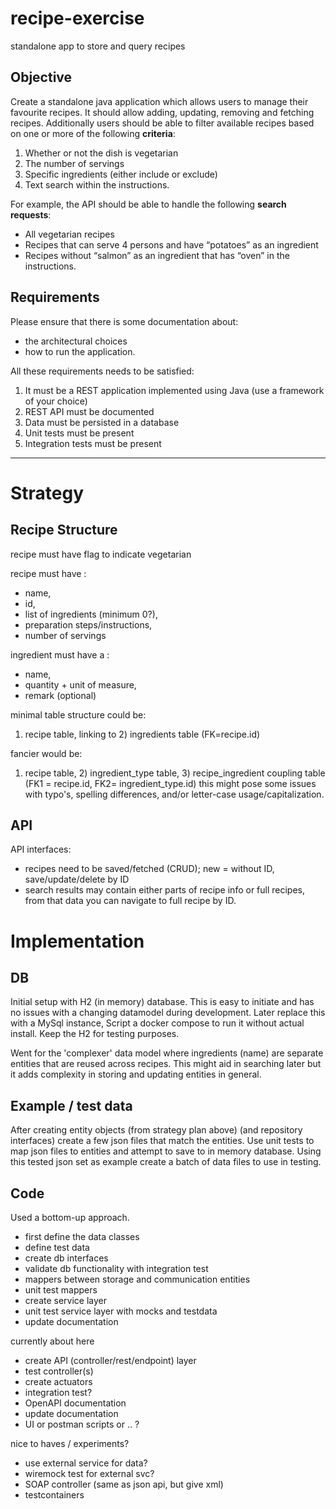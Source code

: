 # recipe-exercise
standalone app to store and query recipes

## Objective
Create a standalone java application which allows users to manage their favourite recipes. It should
allow adding, updating, removing and fetching recipes. Additionally users should be able to filter
available recipes based on one or more of the following **criteria**:
1. Whether or not the dish is vegetarian
2. The number of servings
3. Specific ingredients (either include or exclude)
4. Text search within the instructions.

For example, the API should be able to handle the following **search requests**:
- All vegetarian recipes
- Recipes that can serve 4 persons and have “potatoes” as an ingredient
- Recipes without “salmon” as an ingredient that has “oven” in the instructions.

## Requirements
Please ensure that there is some documentation about: 
- the architectural choices
- how to run the application. 

All these requirements needs to be satisfied:
1. It must be a REST application implemented using Java (use a framework of your choice)
2. REST API must be documented
3. Data must be persisted in a database
4. Unit tests must be present
5. Integration tests must be present

---

# Strategy
## Recipe Structure

recipe must have flag to indicate vegetarian

recipe must have :
- name, 
- id, 
- list of ingredients (minimum 0?), 
- preparation steps/instructions,
- number of servings

ingredient must have a :
- name, 
- quantity + unit of measure,
- remark (optional)

minimal table structure could be: 

1) recipe table, linking to 2) ingredients table (FK=recipe.id)

fancier would be: 

1) recipe table, 2) ingredient_type table, 3) recipe_ingredient coupling table (FK1 = recipe.id, FK2= ingredient_type.id)
this might pose some issues with typo's, spelling differences, and/or letter-case usage/capitalization.

## API

API interfaces:
- recipes need to be saved/fetched (CRUD); new = without ID, save/update/delete by ID
- search results may contain either parts of recipe info or full recipes, from that data you can navigate to full recipe by ID.

# Implementation

## DB

Initial setup with H2 (in memory) database. This is easy to initiate and has no issues with a changing datamodel during development.
Later replace this with a MySql instance, Script a docker compose to run it without actual install.
Keep the H2 for testing purposes.

Went for the 'complexer' data model where ingredients (name) are separate entities that are reused across recipes.
This might aid in searching later but it adds complexity in storing and updating entities in general.

## Example / test data

After creating entity objects (from strategy plan above) (and repository interfaces) create a few json files that match the entities.
Use unit tests to map json files to entities and attempt to save to in memory database.
Using this tested json set as example create a batch of data files to use in testing.

## Code

Used a bottom-up approach. 
- first define the data classes
- define test data
- create db interfaces
- validate db functionality with integration test
- mappers between storage and communication entities
- unit test mappers
- create service layer
- unit test service layer with mocks and testdata
- update documentation

currently about here

- create API (controller/rest/endpoint) layer
- test controller(s)
- create actuators
- integration test?
- OpenAPI documentation
- update documentation
- UI or postman scripts or .. ?

nice to haves / experiments?

- use external service for data?
- wiremock test for external svc?
- SOAP controller (same as json api, but give xml)
- testcontainers

